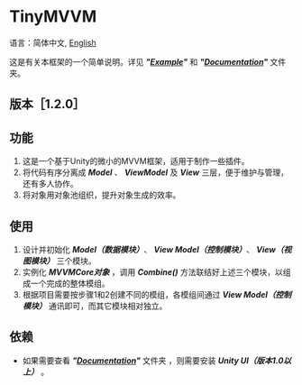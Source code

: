 # TinyMVVM 
语言：简体中文, [English](/README.md)

这是有关本框架的一个简单说明。详见 **_"[Example](/Samples/Example/)"_** 和 **_"[Documentation](/Documentation)"_** 文件夹。

## 版本［1.2.0］

## 功能
1. 这是一个基于Unity的微小的MVVM框架，适用于制作一些插件。
2. 将代码有序分离成 **_Model_** 、 **_ViewModel_** 及 **_View_** 三层，便于维护与管理，还有多人协作。
3. 将对象用对象池组织，提升对象生成的效率。

## 使用
1. 设计并初始化 **_Model（数据模块）_**、 **_View Model（控制模块）_**、 **_View（视图模块）_** 三个模块。
2. 实例化 **_MVVMCore对象_** ，调用 **_Combine()_** 方法联结好上述三个模块，以组成一个完成的整体模组。
3. 根据项目需要按步骤1和2创建不同的模组，各模组间通过 **_View Model（控制模块）_** 通讯即可，而其它模块相对独立。

## 依赖
- 如果需要查看 **_"[Documentation](/Documentation)"_** 文件夹 ，则需要安装 **_Unity UI（版本1.0以上）_** 。